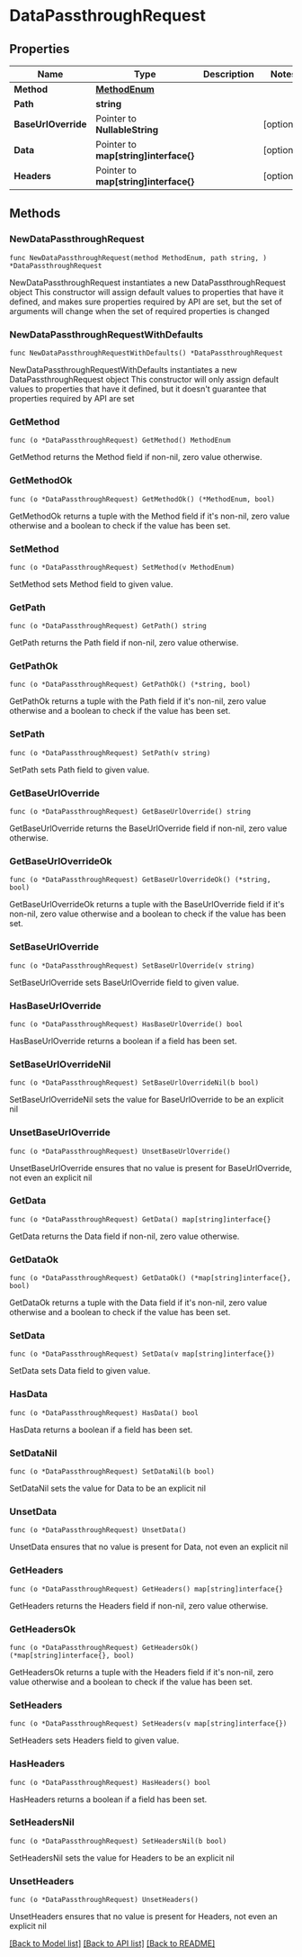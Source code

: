 # DataPassthroughRequest

## Properties

Name | Type | Description | Notes
------------ | ------------- | ------------- | -------------
**Method** | [**MethodEnum**](MethodEnum.md) |  | 
**Path** | **string** |  | 
**BaseUrlOverride** | Pointer to **NullableString** |  | [optional] 
**Data** | Pointer to **map[string]interface{}** |  | [optional] 
**Headers** | Pointer to **map[string]interface{}** |  | [optional] 

## Methods

### NewDataPassthroughRequest

`func NewDataPassthroughRequest(method MethodEnum, path string, ) *DataPassthroughRequest`

NewDataPassthroughRequest instantiates a new DataPassthroughRequest object
This constructor will assign default values to properties that have it defined,
and makes sure properties required by API are set, but the set of arguments
will change when the set of required properties is changed

### NewDataPassthroughRequestWithDefaults

`func NewDataPassthroughRequestWithDefaults() *DataPassthroughRequest`

NewDataPassthroughRequestWithDefaults instantiates a new DataPassthroughRequest object
This constructor will only assign default values to properties that have it defined,
but it doesn't guarantee that properties required by API are set

### GetMethod

`func (o *DataPassthroughRequest) GetMethod() MethodEnum`

GetMethod returns the Method field if non-nil, zero value otherwise.

### GetMethodOk

`func (o *DataPassthroughRequest) GetMethodOk() (*MethodEnum, bool)`

GetMethodOk returns a tuple with the Method field if it's non-nil, zero value otherwise
and a boolean to check if the value has been set.

### SetMethod

`func (o *DataPassthroughRequest) SetMethod(v MethodEnum)`

SetMethod sets Method field to given value.


### GetPath

`func (o *DataPassthroughRequest) GetPath() string`

GetPath returns the Path field if non-nil, zero value otherwise.

### GetPathOk

`func (o *DataPassthroughRequest) GetPathOk() (*string, bool)`

GetPathOk returns a tuple with the Path field if it's non-nil, zero value otherwise
and a boolean to check if the value has been set.

### SetPath

`func (o *DataPassthroughRequest) SetPath(v string)`

SetPath sets Path field to given value.


### GetBaseUrlOverride

`func (o *DataPassthroughRequest) GetBaseUrlOverride() string`

GetBaseUrlOverride returns the BaseUrlOverride field if non-nil, zero value otherwise.

### GetBaseUrlOverrideOk

`func (o *DataPassthroughRequest) GetBaseUrlOverrideOk() (*string, bool)`

GetBaseUrlOverrideOk returns a tuple with the BaseUrlOverride field if it's non-nil, zero value otherwise
and a boolean to check if the value has been set.

### SetBaseUrlOverride

`func (o *DataPassthroughRequest) SetBaseUrlOverride(v string)`

SetBaseUrlOverride sets BaseUrlOverride field to given value.

### HasBaseUrlOverride

`func (o *DataPassthroughRequest) HasBaseUrlOverride() bool`

HasBaseUrlOverride returns a boolean if a field has been set.

### SetBaseUrlOverrideNil

`func (o *DataPassthroughRequest) SetBaseUrlOverrideNil(b bool)`

 SetBaseUrlOverrideNil sets the value for BaseUrlOverride to be an explicit nil

### UnsetBaseUrlOverride
`func (o *DataPassthroughRequest) UnsetBaseUrlOverride()`

UnsetBaseUrlOverride ensures that no value is present for BaseUrlOverride, not even an explicit nil
### GetData

`func (o *DataPassthroughRequest) GetData() map[string]interface{}`

GetData returns the Data field if non-nil, zero value otherwise.

### GetDataOk

`func (o *DataPassthroughRequest) GetDataOk() (*map[string]interface{}, bool)`

GetDataOk returns a tuple with the Data field if it's non-nil, zero value otherwise
and a boolean to check if the value has been set.

### SetData

`func (o *DataPassthroughRequest) SetData(v map[string]interface{})`

SetData sets Data field to given value.

### HasData

`func (o *DataPassthroughRequest) HasData() bool`

HasData returns a boolean if a field has been set.

### SetDataNil

`func (o *DataPassthroughRequest) SetDataNil(b bool)`

 SetDataNil sets the value for Data to be an explicit nil

### UnsetData
`func (o *DataPassthroughRequest) UnsetData()`

UnsetData ensures that no value is present for Data, not even an explicit nil
### GetHeaders

`func (o *DataPassthroughRequest) GetHeaders() map[string]interface{}`

GetHeaders returns the Headers field if non-nil, zero value otherwise.

### GetHeadersOk

`func (o *DataPassthroughRequest) GetHeadersOk() (*map[string]interface{}, bool)`

GetHeadersOk returns a tuple with the Headers field if it's non-nil, zero value otherwise
and a boolean to check if the value has been set.

### SetHeaders

`func (o *DataPassthroughRequest) SetHeaders(v map[string]interface{})`

SetHeaders sets Headers field to given value.

### HasHeaders

`func (o *DataPassthroughRequest) HasHeaders() bool`

HasHeaders returns a boolean if a field has been set.

### SetHeadersNil

`func (o *DataPassthroughRequest) SetHeadersNil(b bool)`

 SetHeadersNil sets the value for Headers to be an explicit nil

### UnsetHeaders
`func (o *DataPassthroughRequest) UnsetHeaders()`

UnsetHeaders ensures that no value is present for Headers, not even an explicit nil

[[Back to Model list]](../README.md#documentation-for-models) [[Back to API list]](../README.md#documentation-for-api-endpoints) [[Back to README]](../README.md)


